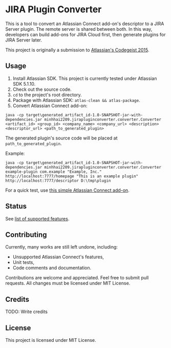 # JIRA Plugin Converter

This is a tool to convert an Atlassian Connect add-on's descriptor to a JIRA Server plugin. The remote server is shared between both. In this way, developers can build add-ons for JIRA Cloud first, then generate plugins for JIRA Server later.

This project is originally a submission to [Atlassian's Codegeist 2015](http://devpost.com/software/plugin-generator-from-atlassian-connect-to-jira-server-srdgvc).

## Usage

1. Install Atlassian SDK. This project is currently tested under Atlassian SDK 5.1.10.
2. Check out the source code.
3. `cd` to the project's root directory.
4. Package with Atlassian SDK: `atlas-clean && atlas-package`.
5. Convert Atlassian Connect add-on:

`java -cp target\generated_artifact_id-1.0-SNAPSHOT-jar-with-dependencies.jar minhhai2209.jirapluginconverter.converter.Converter <artifact_id> <group_id> <company_name> <company_url> <description> <descriptor_url> <path_to_generated_plugin>`

The generated plugin's source code will be placed at `path_to_generated_plugin`.

Example:

`java -cp target\generated_artifact_id-1.0-SNAPSHOT-jar-with-dependencies.jar minhhai2209.jirapluginconverter.converter.Converter example-plugin com.example "Example, Inc." http://localhost:7777/homepage "This is an example plugin" http://localhost:7777/descriptor D:\tmp\plugin`

For a quick test, use [this simple Atlassian Connect add-on](https://github.com/minhhai2209/jira-plugin-converter-demo).

## Status

See [list of supported features](https://github.com/minhhai2209/jira-plugin-converter/wiki/Features).

## Contributing

Currently, many works are still left undone, including:
* Unsupported Atlassian Connect's features,
* Unit tests,
* Code comments and documentation.

Contributions are welcome and appreciated. Feel free to submit pull requests. All changes must be licensed under MIT License.

## Credits

TODO: Write credits

## License

This project is licensed under MIT License.